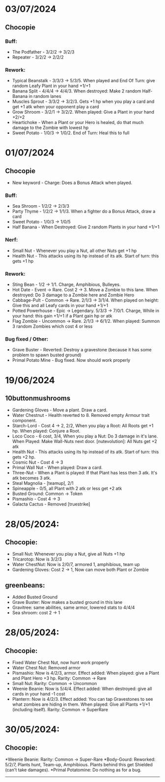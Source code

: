# 03/07/2024
## Chocopie

### Buff:
* The Podfather - 3/2/2 -> 3/2/3
* Repeater - 3/2/2 -> 2/2/2

### Rework:
* Typical Beanstalk - 3/3/3 -> 5/3/5. When played and End Of Turn: give random Leafy Plant in your hand +1/+1
* Banana Split - 4/4/4 -> 4/4/3. When destroyed: Make 2 random Half-Banana in random lanes
* Muscles Sprout - 3/3/2 -> 3/2/3. Gets +1 hp when you play a card and get +1 atk when your opponent play a card
* Grow Shroom - 3/2/1 -> 3/2/2. When played: Give a Plant in your hand +2/+2
* Heartichoke - When a Plant or your Hero is healed, do that much damage to the Zombie with lowest hp
* Sweet Potato - 1/0/3 -> 1/0/2. End of Turn: Heal this to full

# 01/07/2024
## Chocopie

* New keyword - Charge: Does a Bonus Attack when played.

### Buff:
* Sea Shroom - 1/2/2 -> 2/3/3
* Party Thyme - 1/2/2 -> 1/1/3. When a fighter do a Bonus Attack, draw a card
* Sweet Potato - 1/0/3 -> 1/0/5
* Half Banana - When Destroyed: Give 2 random Plants in your hand +1/+1

### Nerf:
* Small Nut - Whenever you play a Nut, all other Nuts get +1 hp
* Health Nut - This attacks using its hp instead of its atk. Start of turn: this gets +1 hp

### Rework:
* Sting Bean - 1/2 -> 1/1. Charge, Amphibious, Bulleyes.
* Hot Date - Event -> Rare. Cost 2 -> 3. Move a Zombie to this lane. When destroyed: Do 3 damage to a Zombie here and Zombie Hero
* Cabbage-Pult - Common -> Rare. 2/1/3 -> 3/1/4. When played on height: Give this and all Leafy cards in your hand +1/+1
* Potted Powerhouse - Epic -> Legendary. 5/3/3 -> 7/0/1. Charge, While in your hand: this gain +1/+1 if a Plant gain hp or atk
* Flag Zombie - Uncommon -> Rare. 2/1/3 -> 6/1/2. When played: Summon 3 random Zombies which cost 4 or less

### Bug fixed / Other:
* Grave Buster - Reverted: Destroy a gravestone (because it has some problem to spawn busted ground)
* Primal Potato Mine - Bug fixed. Now should work properly

# 19/06/2024
## 10buttonmushrooms

* Gardening Gloves - Move a plant. Draw a card.
* Water Chestnut - Health reverted to 8. Removed empty Armour trait component.
* Starch-Lord - Cost 4 -> 2, 2/2, When you play a Root: All Roots get +1 hp. When played: Conjure a Root.
* Loco Coco - 6 cost, 3/4, When you play a Nut: Do 3 damage in it's lane. When Played: Make Wall-Nuts next door. [nutevolution]: All Nuts get +2 atk
* Health Nut - This attacks using its hp instead of its atk. Start of turn: this gets +2 hp.
* Cosmic Nut - Cost 4 -> 3
* Primal Wall Nut - When played: Draw a card.
* Three-Nut - When a Plant is played: If that Plant has less then 3 atk. It's atk becomes 3 atk.
* Steal Magnolia - [teamup], 2/1
* Spineapple - 0/5, all Plant with 2 atk or less get +2 atk
* Busted Ground: Common -> Token
* Pismashio - Cost 4 -> 3
* Galacta Cactus - Removed [truestrike]

# 28/05/2024:

## Chocopie:
* Small Nut: Whenever you play a Nut, give all Nuts +1 hp
* Tricarotop: Now is 3/2/3
* Water ChestNut: Now is 2/0/7, armored 1, amphibious, team up
* Gardening Gloves: Cost 2 -> 1, Now can move both Plant or Zombie

## greenbeans:
* Added Busted Ground
* Grave Buster: Now makes a busted ground in this lane
* Gravitree: same abilities, same armor, lowered stats to 4/4/4
* Sea shroom: cost 2 -> 1

# 28/05/2024:

## Chocopie:
* Fixed Water Chest Nut, now hunt work properly
* Water Chest Nut: Removed armor 
* Pismashio: Now is 4/2/3, armor. Effect added: When played: give a Plant and Plant Hero +3 hp. Rarity: Common -> Rare
* Small Nut: Rarity: Common -> Uncommon
* Weenie Beanie: Now is 5/4/4. Effect added: When destroyed: give all cards in your hand -1 cost
* Plantern: Now is 4/2/3. Effect added: You can tap Gravestones to see what zombies are hiding in them. When played: Give all Plants +1/+1 (including itself). Rarity: Common -> SuperRare

# 30/05/2024:

## Chocopie:
*Weenie Beanie: Rarity: Common -> Super-Rare
*Body-Gourd: Reworked: 5/2/7, Plants hunt, Team-up, Amphibious. Plants behind this get Shielded (can't take damages).
*Primal Potatomine: Do nothing as for a bug.

---
